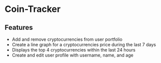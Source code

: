 # Coin-Tracker
## Features
* Add and remove cryptocurrencies from user portfolio
* Create a line graph for a cryptocurrencies price during the last 7 days
* Displays the top 4 cryptocurrencies within the last 24 hours
* Create and edit user profile with username, name, and age
